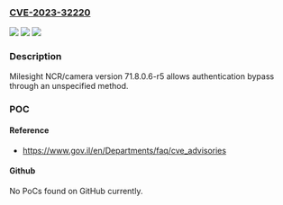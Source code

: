 ### [CVE-2023-32220](https://cve.mitre.org/cgi-bin/cvename.cgi?name=CVE-2023-32220)
![](https://img.shields.io/static/v1?label=Product&message=NCR%2Fcamera&color=blue)
![](https://img.shields.io/static/v1?label=Version&message=version%2071.8.0.6-r5%20&color=brightgreen)
![](https://img.shields.io/static/v1?label=Vulnerability&message=Authentication%20Bypass&color=brightgreen)

### Description

Milesight NCR/camera version 71.8.0.6-r5 allows authentication bypass through an unspecified method.

### POC

#### Reference
- https://www.gov.il/en/Departments/faq/cve_advisories

#### Github
No PoCs found on GitHub currently.

